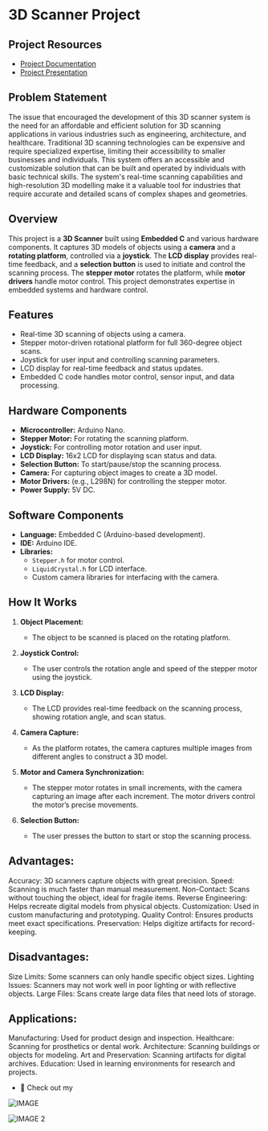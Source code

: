 # 3D Scanner Project
## Project Resources

- [Project Documentation](https://drive.google.com/file/d/1EKke-tLkwMb0Dg1GsfDGWY0uqbY5y7aa/view?usp=sharing)
- [Project Presentation](https://docs.google.com/presentation/d/1XjHeJdVogjKGCzo6vBP9fqKM0ICfZaM6/edit?usp=sharing&ouid=101981796462723142981&rtpof=true&sd=true)



## Problem Statement
The issue that encouraged the development of this 3D scanner system is the need for an affordable and efficient solution for 3D scanning applications in various industries such as engineering, architecture, and healthcare. Traditional 3D scanning technologies can be expensive and require specialized expertise, limiting their accessibility to smaller businesses and individuals. This system offers an accessible and customizable solution that can be built and operated by individuals with basic technical skills. The system's real-time scanning capabilities and high-resolution 3D modelling make it a valuable tool for industries that require accurate and detailed scans of complex shapes and geometries.

## Overview
This project is a **3D Scanner** built using **Embedded C** and various hardware components. It captures 3D models of objects using a **camera** and a **rotating platform**, controlled via a **joystick**. The **LCD display** provides real-time feedback, and a **selection button** is used to initiate and control the scanning process. The **stepper motor** rotates the platform, while **motor drivers** handle motor control. This project demonstrates expertise in embedded systems and hardware control.

## Features
- Real-time 3D scanning of objects using a camera.
- Stepper motor-driven rotational platform for full 360-degree object scans.
- Joystick for user input and controlling scanning parameters.
- LCD display for real-time feedback and status updates.
- Embedded C code handles motor control, sensor input, and data processing.

## Hardware Components
- **Microcontroller:** Arduino Nano.
- **Stepper Motor:** For rotating the scanning platform.
- **Joystick:** For controlling motor rotation and user input.
- **LCD Display:** 16x2 LCD for displaying scan status and data.
- **Selection Button:** To start/pause/stop the scanning process.
- **Camera:** For capturing object images to create a 3D model.
- **Motor Drivers:** (e.g., L298N) for controlling the stepper motor.
- **Power Supply:** 5V DC.

## Software Components
- **Language:** Embedded C (Arduino-based development).
- **IDE:** Arduino IDE.
- **Libraries:**
  - `Stepper.h` for motor control.
  - `LiquidCrystal.h` for LCD interface.
  - Custom camera libraries for interfacing with the camera.

## How It Works
1. **Object Placement:**
   - The object to be scanned is placed on the rotating platform.
   
2. **Joystick Control:**
   - The user controls the rotation angle and speed of the stepper motor using the joystick.
   
3. **LCD Display:**
   - The LCD provides real-time feedback on the scanning process, showing rotation angle, and scan status.
   
4. **Camera Capture:**
   - As the platform rotates, the camera captures multiple images from different angles to construct a 3D model.

5. **Motor and Camera Synchronization:**
   - The stepper motor rotates in small increments, with the camera capturing an image after each increment. The motor drivers control the motor’s precise movements.

6. **Selection Button:**
   - The user presses the button to start or stop the scanning process.




## Advantages:
Accuracy: 3D scanners capture objects with great precision.
Speed: Scanning is much faster than manual measurement.
Non-Contact: Scans without touching the object, ideal for fragile items.
Reverse Engineering: Helps recreate digital models from physical objects.
Customization: Used in custom manufacturing and prototyping.
Quality Control: Ensures products meet exact specifications.
Preservation: Helps digitize artifacts for record-keeping.
## Disadvantages:
Size Limits: Some scanners can only handle specific object sizes.
Lighting Issues: Scanners may not work well in poor lighting or with reflective objects.
Large Files: Scans create large data files that need lots of storage.
## Applications:
Manufacturing: Used for product design and inspection.
Healthcare: Scanning for prosthetics or dental work.
Architecture: Scanning buildings or objects for modeling.
Art and Preservation: Scanning artifacts for digital archives.
Education: Used in learning environments for research and projects.


- 📝 Check out my 

![IMAGE ](https://github.com/RAKESH-564/Email_Validator_project/blob/main/3d_image1.jpeg)

![IMAGE 2](https://github.com/RAKESH-564/Email_Validator_project/blob/main/3d_image2.jpeg)


